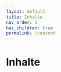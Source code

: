 ```yaml
---
layout: default
title: Inhalte
nav_order: 3
has_children: true
permalink: /content
---
```


# Inhalte